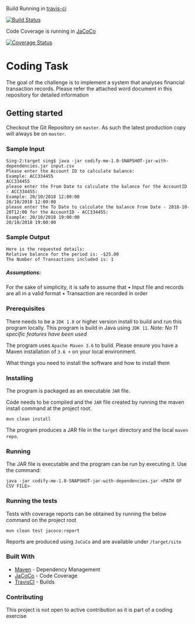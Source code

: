 Build Running in [travis-ci](https://travis-ci.com/singarams/codify-me)

[![Build Status](https://travis-ci.com/singarams/codify.svg?branch=master)](https://travis-ci.com/singarams/codify-me)

Code Coverage is running in [JaCoCo](https://coveralls.io/github/singarams/codify-me?branch=master)

[![Coverage Status](https://coveralls.io/repos/github/singarams/codify-me/badge.svg?branch=master)](https://coveralls.io/github/singarams/codify-me?branch=master)

# Coding Task

The goal of the challenge is to implement a system that analyses financial transaction records. Please refer the attached word document in this repository for detailed information

## Getting started

Checkout the Git Repository on `master`. As such the latest production copy will always be on `master`.

### Sample Input

```$xslt
Sing-2:target sing$ java -jar codify-me-1.0-SNAPSHOT-jar-with-dependencies.jar input.csv
Please enter the Account ID to calculate balance: 
Example: ACC334455
ACC334455
please enter the From Date to calculate the balance for the AccountID - ACC334455: 
Example: 20/10/2018 12:00:00
20/10/2018 12:00:00
please enter the To Date to calculate the balance From Date - 2018-10-20T12:00 for the AccountID - ACC334455: 
Example: 20/10/2018 19:00:00
20/10/2018 19:00:00
```

### Sample Output

```$xslt
Here is the requested details:
Relative balance for the period is: -$25.00 
The Number of Transactions included is: 1
```

##### Assumptions:
For the sake of simplicity, it is safe to assume that
•	Input file and records are all in a valid format
•	Transaction are recorded in order



### Prerequisites

There needs to be a `JDK 1.8` or higher version install to build and run this program locally. This program is build in Java using `JDK 11`.
_Note: No 11 specific features have been used_

The program uses `Apache Maven 3.6` to build. Please ensure you have a Maven installation of `3.6 +` on your local environment.

What things you need to install the software and how to install them

### Installing

The program is packaged as an executable `JAR` file.

Code needs to be compiled and the `JAR` file created by running the maven install command at the project root.

```
mvn clean install
```

The program produces a JAR file in the `target` directory and the local `maven repo`.

### Running

The JAR file is executable and the program can be run by executing it. Use the command:

```$xslt
java -jar codify-me-1.0-SNAPSHOT-jar-with-dependencies.jar <PATH OF CSV FILE>
```

### Running the tests

Tests with coverage reports can be obtained by running the below command on the project root

```
mvn clean test jacoco:report
```

Reports are produced using `JoCoCo` and are available under `/target/site`


### Built With

* [Maven](https://maven.apache.org/) - Dependency Management
* [JaCoCo](https://www.jacoco.org) - Code Coverage
* [TravisCI](https://travis-ci.org/) - Builds

### Contributing

This project is not open to active contribution as it is part of a coding exercise